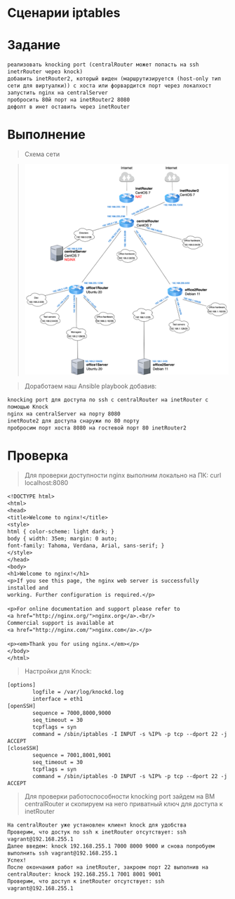 # Сценарии iptables

# Задание

```
реализовать knocking port (centralRouter может попасть на ssh inetrRouter через knock)
добавить inetRouter2, который виден (маршрутизируется (host-only тип сети для виртуалки)) с хоста или форвардится порт через локалхост
запустить nginx на centralServer
пробросить 80й порт на inetRouter2 8080
дефолт в инет оставить через inetRouter
```

# Выполнение

> Схема сети

> ![Alt text](img/net.png) 

> Доработаем наш Ansible playbook добавив:

```
knocking port для доступа по ssh с сentralRouter на inetRouter с помощью Knock
nginx на centralServer на порту 8080
inetRoute2 для доступа снаружи по 80 порту
пробросим порт хоста 8080 на гостевой порт 80 inetRouter2
```

# Проверка

> Для проверки доступности nginx выполним локально на ПК: curl localhost:8080

```
<!DOCTYPE html>
<html>
<head>
<title>Welcome to nginx!</title>
<style>
html { color-scheme: light dark; }
body { width: 35em; margin: 0 auto;
font-family: Tahoma, Verdana, Arial, sans-serif; }
</style>
</head>
<body>
<h1>Welcome to nginx!</h1>
<p>If you see this page, the nginx web server is successfully installed and
working. Further configuration is required.</p>

<p>For online documentation and support please refer to
<a href="http://nginx.org/">nginx.org</a>.<br/>
Commercial support is available at
<a href="http://nginx.com/">nginx.com</a>.</p>

<p><em>Thank you for using nginx.</em></p>
</body>
</html>
```

> Настройки для Knock:

```
[options]
        logfile = /var/log/knockd.log
        interface = eth1
[openSSH]
        sequence = 7000,8000,9000
        seq_timeout = 30
        tcpflags = syn
        command = /sbin/iptables -I INPUT -s %IP% -p tcp --dport 22 -j ACCEPT
[closeSSH]
        sequence = 7001,8001,9001
        seq_timeout = 30
        tcpflags = syn
        command = /sbin/iptables -D INPUT -s %IP% -p tcp --dport 22 -j ACCEPT
```

> Для проверки работоспособности knocking port зайдем на ВМ centralRouter и скопируем на него приватный ключ для доступа к inetRouter

```
На centralRouter уже установлен клиент knock для удобства
Проверим, что достук по ssh к inetRouter отсутствует: ssh vagrant@192.168.255.1
Далее введем: knock 192.168.255.1 7000 8000 9000 и снова попробуем выполнить ssh vagrant@192.168.255.1
Успех!
После окончания работ на inetRouter, закроем порт 22 выполнив на centralRouter: knock 192.168.255.1 7001 8001 9001
Проверим, что доступ к inetRouter отсутствует: ssh vagrant@192.168.255.1
```